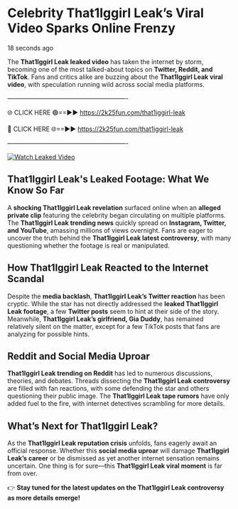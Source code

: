 # Celebrity That1Iggirl Leak’s Viral Video Sparks Online Frenzy

18 seconds ago

The **That1Iggirl Leak leaked video** has taken the internet by storm, becoming one of the most talked-about topics on **Twitter, Reddit, and TikTok**. Fans and critics alike are buzzing about the **That1Iggirl Leak viral video**, with speculation running wild across social media platforms.

———————————————————-

🌐 CLICK HERE 🟢==►► https://2k25fun.com/that1iggirl-leak

🔴 CLICK HERE 🌐==►► https://2k25fun.com/that1iggirl-leak

———————————————————-

[![Watch Leaked Video](https://miro.medium.com/v2/resize:fit:828/format:webp/1*cilzJN44JGOrTw9NJCrNHA.gif "Watch Leaked Video")](https://2k25fun.com/that1iggirl-leak)

## **That1Iggirl Leak's Leaked Footage: What We Know So Far**  
A **shocking That1Iggirl Leak revelation** surfaced online when an **alleged private clip** featuring the celebrity began circulating on multiple platforms. The **That1Iggirl Leak trending news** quickly spread on **Instagram, Twitter, and YouTube**, amassing millions of views overnight. Fans are eager to uncover the truth behind the **That1Iggirl Leak latest controversy**, with many questioning whether the footage is real or manipulated.  

## **How That1Iggirl Leak Reacted to the Internet Scandal**  
Despite the **media backlash**, **That1Iggirl Leak’s Twitter reaction** has been cryptic. While the star has not directly addressed the **leaked That1Iggirl Leak footage**, a few **Twitter posts** seem to hint at their side of the story. Meanwhile, **That1Iggirl Leak’s girlfriend, Gia Duddy**, has remained relatively silent on the matter, except for a few TikTok posts that fans are analyzing for possible hints.  

## **Reddit and Social Media Uproar**  
**That1Iggirl Leak trending on Reddit** has led to numerous discussions, theories, and debates. Threads dissecting the **That1Iggirl Leak controversy** are filled with fan reactions, with some defending the star and others questioning their public image. The **That1Iggirl Leak tape rumors** have only added fuel to the fire, with internet detectives scrambling for more details.  

## **What’s Next for That1Iggirl Leak?**  
As the **That1Iggirl Leak reputation crisis** unfolds, fans eagerly await an official response. Whether this **social media uproar** will damage **That1Iggirl Leak’s career** or be dismissed as yet another internet sensation remains uncertain. One thing is for sure—this **That1Iggirl Leak viral moment** is far from over.  

👉 **Stay tuned for the latest updates on the That1Iggirl Leak controversy as more details emerge!**  
